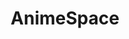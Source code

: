 ---
layout: home
sidebar: false

title: AnimeSpace
titleTemplate: AnimeSpace

hero:
  name: AnimeSpace
  text: Keep following your favourite anime
  tagline: 你所热爱的就是你的动画
  image:
    src: /favicon.svg
    alt: AnimeSpace Favicon
  actions:
    - theme: brand
      text: 开始
      link: /animespace/
    - theme: alt
      text: Anime Garden
      link: /animegarden/
    - theme: alt
      text: GitHub
      link: https://github.com/yjl9903/AnimeSpace

features:
  - title: 自动化
    details: 自动抓取 / 下载 / 整理动画资源
  - title: 动画花园 Anime Garden
    details: 動漫花園第三方镜像站 
  - title: 集成媒体库
    details: 本地资源可被 Jellyfin, Infuse 等软件自动识别
---